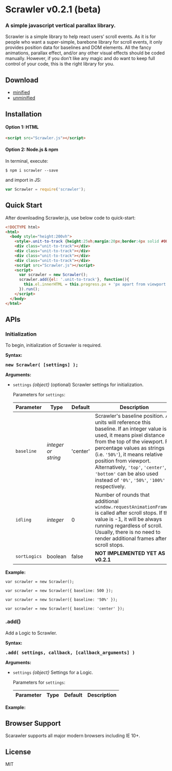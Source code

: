 # Scrawler v0.2.1 (beta)

### A simple javascript vertical parallax library.

Scrawler is a simple library to help react users’ scroll events. As it is for people who want a super-simple, barebone library for scroll events, it only provides position data for baselines and DOM elements. All the fancy animations, parallax effect, and/or any other visual effects should be coded manually. However, if you don’t like any magic and do want to keep full control of your code, this is the right library for you.

## Download

 * [minified](https://raw.githubusercontent.com/cy-park/Scrawler/master/dist/Scrawler.min.js)
 * [unminified](https://raw.githubusercontent.com/cy-park/Scrawler/master/src/Scrawler.js)

## Installation

#### Option 1: HTML

```html
<script src="Scrawler.js"></script>
```

#### Option 2: Node.js & npm

In terminal, execute:

```shell
$ npm i scrawler --save
```

and import in JS:

```js
var Scrawler = require('scrawler');
```

## Quick Start

After downloading Scrawler.js, use below code to quick-start:

```html
<!DOCTYPE html>
<html>
  <body style="height:200vh">
  	<style>.unit-to-track {height:25vh;margin:20px;border:4px solid #000}</style>
    <div class="unit-to-track"></div>
    <div class="unit-to-track"></div>
    <div class="unit-to-track"></div>
    <div class="unit-to-track"></div>
    <script src="Scrawler.js"></script>
    <script>
      var scrawler = new Scrawler();
      scrawler.add({el: '.unit-to-track'}, function(){
        this.el.innerHTML = this.progress.px + 'px apart from viewport center.';
      }).run();
    </script>
  </body>
</html>
```

## APIs

### Initialization

To begin, initialization of Scrawler is required.

**Syntax:**

<pre>
<b>new Scrawler( [settings] );</b>
</pre>

**Arguments:**

- `settings` *{object}* (optional) Scrawler settings for initialization.

	Parameters for `settings`:

	Parameter    | Type                | Default      | Description
	------------ | ------------------- | ------------ | ------------
	`baseline`   | *integer or string* | 'center'     | Scrawler's baseline position. All units will reference this baseline. If an integer value is used, it means pixel distance from the top of the viewport. For percentage values as strings (i.e. `'50%'`), it means relative position from viewport. Alternatively, `'top'`, `'center'`, `'bottom'` can be also used instead of `'0%'`, `'50%'`, `'100%'` respectively.
	`idling`     | *integer*           | 0            | Number of rounds that additional `window.requestAnimationFrame()` is called after scroll stops. If this value is -1, it will be always running regardless of scroll. Usually, there is no need to render additional frames after scroll stops. 
	`sortLogics` | boolean             | false        | **NOT IMPLEMENTED YET AS OF v0.2.1**

**Example:**

```JS
var scrawler = new Scrawler();
```

```JS
var scrawler = new Scrawler({ baseline: 500 });
```

```JS
var scrawler = new Scrawler({ baseline: '50%' });
```

```JS
var scrawler = new Scrawler({ baseline: 'center' });
```

### .add()

Add a Logic to Scrawler.

**Syntax:**

<pre>
<b>.add( settings, callback, [callback_arguments] )</b>
</pre>

**Arguments:**

- `settings` *{object}* Settings for a Logic.

	Parameters for `settings`:

	Parameter    | Type                | Default      | Description
	------------ | ------------------- | ------------ | ------------


**Example:**

## Browser Support

Scarawler supports all major modern browsers including IE 10+.

## License

MIT
